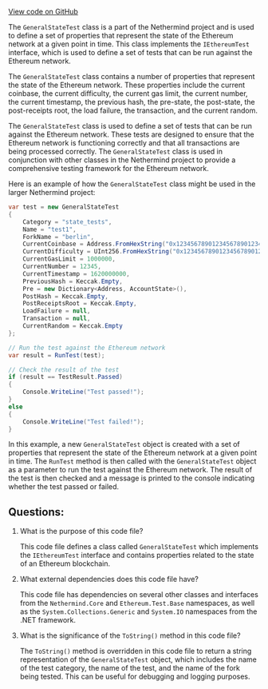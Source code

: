 [View code on GitHub](https://github.com/NethermindEth/nethermind/src/Nethermind/Ethereum.Test.Base/GeneralStateTest.cs)

The `GeneralStateTest` class is a part of the Nethermind project and is used to define a set of properties that represent the state of the Ethereum network at a given point in time. This class implements the `IEthereumTest` interface, which is used to define a set of tests that can be run against the Ethereum network.

The `GeneralStateTest` class contains a number of properties that represent the state of the Ethereum network. These properties include the current coinbase, the current difficulty, the current gas limit, the current number, the current timestamp, the previous hash, the pre-state, the post-state, the post-receipts root, the load failure, the transaction, and the current random.

The `GeneralStateTest` class is used to define a set of tests that can be run against the Ethereum network. These tests are designed to ensure that the Ethereum network is functioning correctly and that all transactions are being processed correctly. The `GeneralStateTest` class is used in conjunction with other classes in the Nethermind project to provide a comprehensive testing framework for the Ethereum network.

Here is an example of how the `GeneralStateTest` class might be used in the larger Nethermind project:

```csharp
var test = new GeneralStateTest
{
    Category = "state_tests",
    Name = "test1",
    ForkName = "berlin",
    CurrentCoinbase = Address.FromHexString("0x1234567890123456789012345678901234567890"),
    CurrentDifficulty = UInt256.FromHexString("0x1234567890123456789012345678901234567890123456789012345678901234"),
    CurrentGasLimit = 1000000,
    CurrentNumber = 12345,
    CurrentTimestamp = 1620000000,
    PreviousHash = Keccak.Empty,
    Pre = new Dictionary<Address, AccountState>(),
    PostHash = Keccak.Empty,
    PostReceiptsRoot = Keccak.Empty,
    LoadFailure = null,
    Transaction = null,
    CurrentRandom = Keccak.Empty
};

// Run the test against the Ethereum network
var result = RunTest(test);

// Check the result of the test
if (result == TestResult.Passed)
{
    Console.WriteLine("Test passed!");
}
else
{
    Console.WriteLine("Test failed!");
}
```

In this example, a new `GeneralStateTest` object is created with a set of properties that represent the state of the Ethereum network at a given point in time. The `RunTest` method is then called with the `GeneralStateTest` object as a parameter to run the test against the Ethereum network. The result of the test is then checked and a message is printed to the console indicating whether the test passed or failed.
## Questions: 
 1. What is the purpose of this code file?
    
    This code file defines a class called `GeneralStateTest` which implements the `IEthereumTest` interface and contains properties related to the state of an Ethereum blockchain.

2. What external dependencies does this code file have?
    
    This code file has dependencies on several other classes and interfaces from the `Nethermind.Core` and `Ethereum.Test.Base` namespaces, as well as the `System.Collections.Generic` and `System.IO` namespaces from the .NET framework.

3. What is the significance of the `ToString()` method in this code file?
    
    The `ToString()` method is overridden in this code file to return a string representation of the `GeneralStateTest` object, which includes the name of the test category, the name of the test, and the name of the fork being tested. This can be useful for debugging and logging purposes.